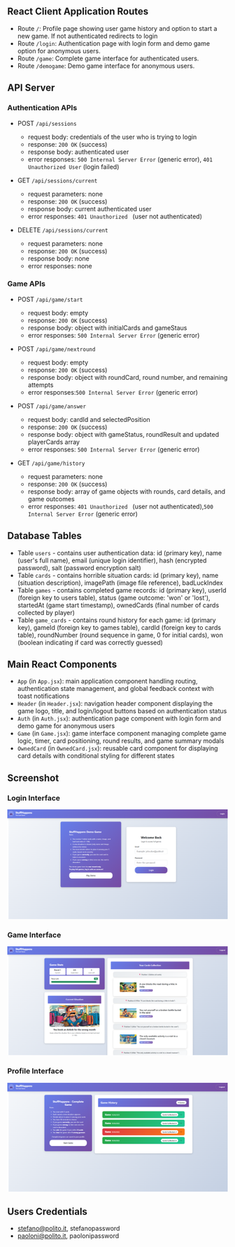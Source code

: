 ## React Client Application Routes

- Route `/`: Profile page showing user game history and option to start a new game. If not authenticated redirects to login
- Route `/login`: Authentication page with login form and demo game  option for anonymous users.
- Route `/game`: Complete game interface for authenticated users.
- Route `/demogame`: Demo game interface for anonymous users.

## API Server

### Authentication APIs

- POST `/api/sessions`
  - request body: credentials of the user who is trying to login
  - response: `200 OK` (success)
  - response body: authenticated user
  - error responses:  `500 Internal Server Error` (generic error), `401 Unauthorized User` (login failed)

- GET `/api/sessions/current`
  - request parameters: none
  - response: `200 OK` (success)
  - response body: current authenticated user 
  - error responses: `401 Unauthorized ` (user not authenticated)

- DELETE `/api/sessions/current`
  - request parameters: none
  - response: `200 OK` (success)
  - response body: none
  - error responses: none

### Game APIs

- POST `/api/game/start`
  - request body: empty
  - response: `200 OK` (success)
  - response body: object with initialCards and gameStaus
  - error responses:  `500 Internal Server Error` (generic error)

- POST `/api/game/nextround`
  - request body: empty
  - response: `200 OK` (success)
  - response body: object with roundCard, round number, and remaining attempts
  - error responses:`500 Internal Server Error` (generic error)

- POST `/api/game/answer`
  - request body: cardId and selectedPosition
  - response: `200 OK` (success)
  - response body: object with gameStatus, roundResult and updated playerCards array
  - error responses: `500 Internal Server Error` (generic error)

- GET `/api/game/history`
  - request parameters: none
  - response: `200 OK` (success)
  - response body: array of game objects with rounds, card details, and game outcomes
  - error responses: `401 Unauthorized ` (user not authenticated),`500 Internal Server Error` (generic error)

## Database Tables

- Table `users` - contains user authentication data: id (primary key), name (user's full name), email (unique login identifier), hash (encrypted password), salt (password encryption salt)
- Table `cards` - contains horrible situation cards: id (primary key), name (situation description), imagePath (image file reference), badLuckIndex
- Table `games` - contains completed game records: id (primary key), userId (foreign key to users table), status (game outcome: 'won' or 'lost'), startedAt (game start timestamp), ownedCards (final number of cards collected by player)
- Table `game_cards` - contains round history for each game: id (primary key), gameId (foreign key to games table), cardId (foreign key to cards table), roundNumber (round sequence in game, 0 for initial cards), won (boolean indicating if card was correctly guessed)

## Main React Components

- `App` (in `App.jsx`): main application component handling routing, authentication state management, and global feedback context with toast notifications
- `Header` (in `Header.jsx`): navigation header component displaying the game logo, title, and login/logout buttons based on authentication status
- `Auth` (in `Auth.jsx`): authentication page component with login form and demo game for anonymous users
- `Game` (in `Game.jsx`): game interface component managing complete game logic, timer, card positioning, round results, and game summary modals
- `OwnedCard` (in `OwnedCard.jsx`): reusable card component for displaying card details with conditional styling for different states

## Screenshot
### Login Interface
![Login Interface](./img/login.png)
### Game Interface
![Game Interface](./img/game.png)
### Profile Interface
![Profile Interface](./img/profile.png)

## Users Credentials

- stefano@polito.it, stefanopassword 
- paoloni@polito.it, paolonipassword

